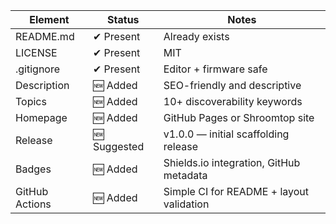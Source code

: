 | Element         | Status         | Notes                                                             |
|-----------------|----------------|-------------------------------------------------------------------|
| README.md       | ✔ Present       | Already exists                                                    |
| LICENSE         | ✔ Present       | MIT                                                               |
| .gitignore      | ✔ Present       | Editor + firmware safe                                            |
| Description     | 🆕 Added        | SEO-friendly and descriptive                                      |
| Topics          | 🆕 Added        | 10+ discoverability keywords                                      |
| Homepage        | 🆕 Added        | GitHub Pages or Shroomtop site                                    |
| Release         | 🆕 Suggested    | v1.0.0 — initial scaffolding release                              |
| Badges          | 🆕 Added        | Shields.io integration, GitHub metadata                          |
| GitHub Actions  | 🆕 Added        | Simple CI for README + layout validation                          |
